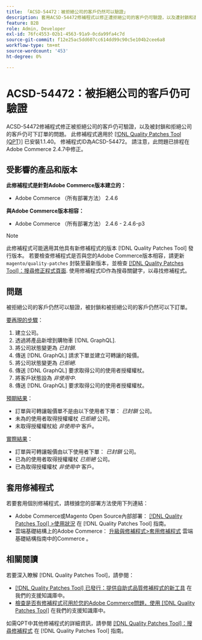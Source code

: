 ```yaml
---
title: 「ACSD-54472：被拒絕公司的客戶仍然可以驗證」
description: 套用ACSD-54472修補程式以修正遭拒絕公司的客戶仍可驗證，以及遭封鎖和遭拒絕公司的客戶仍可下訂單的Adobe Commerce問題。
feature: B2B
role: Admin, Developer
exl-id: 76fc4553-02b1-4563-91a9-0cda99fa4c7d
source-git-commit: f12e25ac5dd607cc614dd99c90c5e104b2cee6a8
workflow-type: tm+mt
source-wordcount: '453'
ht-degree: 0%

---
```


# ACSD-54472：被拒絕公司的客戶仍可驗證

ACSD-54472修補程式修正被拒絕公司的客戶仍可驗證，以及被封鎖和拒絕公司的客戶仍可下訂單的問題。 此修補程式適用於 [[!DNL Quality Patches Tool (QPT)]](/help/announcements/adobe-commerce-announcements/magento-quality-patches-released-new-tool-to-self-serve-quality-patches.md) 已安裝1.1.40。 修補程式ID為ACSD-54472。 請注意，此問題已排程在Adobe Commerce 2.4.7中修正。

## 受影響的產品和版本

**此修補程式是針對Adobe Commerce版本建立的：**

* Adobe Commerce （所有部署方法） 2.4.6

**與Adobe Commerce版本相容：**

* Adobe Commerce （所有部署方法） 2.4.6 - 2.4.6-p3

>[!NOTE]
>
>此修補程式可能適用其他具有新修補程式的版本 [!DNL Quality Patches Tool] 發行版本。 若要檢查修補程式是否與您的Adobe Commerce版本相容，請更新 `magento/quality-patches` 封裝至最新版本，並檢查 [[!DNL Quality Patches Tool]：搜尋修正程式頁面](https://experienceleague.adobe.com/tools/commerce-quality-patches/index.html). 使用修補程式ID作為搜尋關鍵字，以尋找修補程式。

## 問題

被拒絕公司的客戶仍然可以驗證，被封鎖和被拒絕公司的客戶仍然可以下訂單。

<u>要再現的步驟</u>：

1. 建立公司。
1. 透過將產品新增到購物車 [!DNL GraphQL].
1. 將公司狀態變更為 *已封鎖*.
1. 傳送 [!DNL GraphQL] 請求下單並建立可轉讓的報價。
1. 將公司狀態變更為 *已拒絕*.
1. 傳送 [!DNL GraphQL] 要求取得公司的使用者授權權杖。
1. 將客戶狀態設為 *非使用中*.
1. 傳送 [!DNL GraphQL] 要求取得公司的使用者授權權杖。

<u>預期結果</u>：

* 訂單與可轉讓報價單不是由以下使用者下單： *已封鎖* 公司。
* 未為的使用者取得授權權杖 *已拒絕* 公司。
* 未取得授權權杖給 *非使用中* 客戶。

<u>實際結果</u>：

* 訂單與可轉讓報價由以下使用者下單： *已封鎖* 公司。
* 已為的使用者取得授權權杖 *已拒絕* 公司。
* 已為取得授權權杖 *非使用中* 客戶。

## 套用修補程式

若要套用個別修補程式，請根據您的部署方法使用下列連結：

* Adobe Commerce或Magento Open Source內部部署： [[!DNL Quality Patches Tool] >使用狀況](https://experienceleague.adobe.com/docs/commerce-operations/tools/quality-patches-tool/usage.html) 在 [!DNL Quality Patches Tool] 指南。
* 雲端基礎結構上的Adobe Commerce： [升級與修補程式>套用修補程式](https://experienceleague.adobe.com/docs/commerce-cloud-service/user-guide/develop/upgrade/apply-patches.html) 雲端基礎結構指南中的Commerce 。

## 相關閱讀

若要深入瞭解 [!DNL Quality Patches Tool]，請參閱：

* [[!DNL Quality Patches Tool] 已發行：提供自助式品質修補程式的新工具](/help/announcements/adobe-commerce-announcements/magento-quality-patches-released-new-tool-to-self-serve-quality-patches.md) 在我們的支援知識庫中。
* [檢查是否有修補程式可用於您的Adobe Commerce問題，使用 [!DNL Quality Patches Tool]](/help/support-tools/patches-available-in-qpt-tool/check-patch-for-magento-issue-with-magento-quality-patches.md) 在我們的支援知識庫中。

如需QPT中其他修補程式的詳細資訊，請參閱 [[!DNL Quality Patches Tool]：搜尋修補程式](https://experienceleague.adobe.com/tools/commerce-quality-patches/index.html) 在 [!DNL Quality Patches Tool] 指南。
